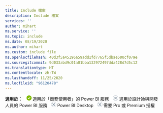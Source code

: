 ```yaml
---
title: Include 檔案
description: Include 檔案
services: ''
author: mihart
ms.service: ''
ms.topic: include
ms.date: 08/19/2020
ms.author: mihart
ms.custom: include file
ms.openlocfilehash: 40d3f5a45196a59add1fd7765f5dbae500cf079e
ms.sourcegitcommit: 9d033abd9c01a01bba132972497dda428d7d5c12
ms.translationtype: HT
ms.contentlocale: zh-TW
ms.lasthandoff: 11/25/2020
ms.locfileid: "96120478"
---
```

<Token>**適用於︰** ![適用於。](media/yes.png)適用於「商務使用者」的 Power BI 服務 ![不適用於。](media/no.png)適用於設計師與開發人員的 Power BI 服務 ![不適用於。](media/no.png)Power BI Desktop ![不適用於。](media/no.png)需要 Pro 或 Premium 授權   </Token>